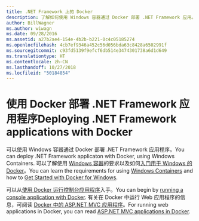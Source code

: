 ```yaml
---
title: .NET Framework 上的 Docker
description: 了解如何使用 Windows 容器通过 Docker 部署 .NET Framework 应用。
author: BillWagner
ms.author: wiwagn
ms.date: 09/28/2016
ms.assetid: a27b2ae4-154e-4b2b-b221-0c4c05185274
ms.openlocfilehash: 4cb7ef9346a452c56d056bda63c8428a6502991f
ms.sourcegitcommit: c93fd5139f9efcf6db514e3474301738a6d1d649
ms.translationtype: HT
ms.contentlocale: zh-CN
ms.lasthandoff: 10/27/2018
ms.locfileid: "50184854"
---
```

# <a name="deploying-net-framework-applications-with-docker"></a><span data-ttu-id="e8bda-103">使用 Docker 部署 .NET Framework 应用程序</span><span class="sxs-lookup"><span data-stu-id="e8bda-103">Deploying .NET Framework applications with Docker</span></span>

<span data-ttu-id="e8bda-104">可以使用 Windows 容器通过 Docker 部署 .NET Framework 应用程序。</span><span class="sxs-lookup"><span data-stu-id="e8bda-104">You can deploy .NET Framework applicaton with Docker, using Windows Containers.</span></span> <span data-ttu-id="e8bda-105">可以了解使用 [Windows 容器](/virtualization/windowscontainers/about/)的要求以及如何[入门用于 Windows 的 Docker](https://docs.docker.com/docker-for-windows/)。</span><span class="sxs-lookup"><span data-stu-id="e8bda-105">You can learn the requirements for using [Windows Containers](/virtualization/windowscontainers/about/) and how to [Get Started with Docker for Windows](https://docs.docker.com/docker-for-windows/).</span></span> 

<span data-ttu-id="e8bda-106">可以从[使用 Docker 运行控制台应用程序](console.md)入手。</span><span class="sxs-lookup"><span data-stu-id="e8bda-106">You can begin by [running a console application with Docker](console.md).</span></span>
<span data-ttu-id="e8bda-107">有关在 Docker 中运行 Web 应用程序的信息，可阅读 [Docker 中的 ASP.NET MVC 应用程序](/aspnet/mvc/overview/deployment/docker-aspnetmvc)。</span><span class="sxs-lookup"><span data-stu-id="e8bda-107">For running web applications in Docker, you can read [ASP.NET MVC applications in Docker](/aspnet/mvc/overview/deployment/docker-aspnetmvc).</span></span>
